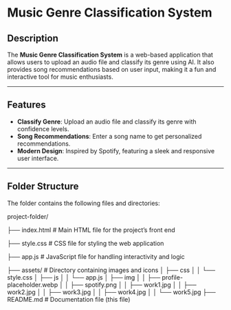 # Music Genre Classification System

## Description
The **Music Genre Classification System** is a web-based application that allows users to upload an audio file and classify its genre using AI. It also provides song recommendations based on user input, making it a fun and interactive tool for music enthusiasts.

---

## Features
- **Classify Genre**: Upload an audio file and classify its genre with confidence levels.
- **Song Recommendations**: Enter a song name to get personalized recommendations.
- **Modern Design**: Inspired by Spotify, featuring a sleek and responsive user interface.

---

## Folder Structure
The folder contains the following files and directories:

project-folder/

├── index.html         # Main HTML file for the project’s front end

├── style.css          # CSS file for styling the web application

├── app.js             # JavaScript file for handling interactivity and logic

├── assets/            # Directory containing images and icons
│   ├── css
│   │   └── style.css
│   ├── js
│   │   └── app.js
│   ├── img
│   │   ├── profile-placeholder.webp
│   │   ├── spotify.png
│   │   ├── work1.jpg
│   │   ├── work2.jpg
│   │   ├── work3.jpg
│   │   ├── work4.jpg
│   │   └── work5.jpg
├── README.md          # Documentation file (this file)
